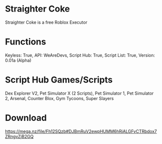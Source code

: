 # Straighter Coke
Straighter Coke is a free Roblox Executor

# Functions
Keyless: True,
API: WeAreDevs,
Script Hub: True,
Script List: True,
Version: 0.01a (Alpha)

# Script Hub Games/Scripts
Dex Explorer V2,
Pet Simulator X (2 Scripts),
Pet Simulator 1,
Pet Simulator 2,
Arsenal,
Counter Blox,
Gym Tycoons,
Super Slayers

# Download
https://mega.nz/file/Fh12SQzb#DJBmRuV2ewpHUMM6hRjALGFvCTRbdox7ZRngvZjB2GQ
